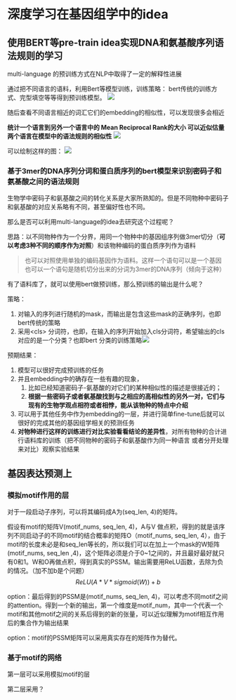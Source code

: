 # 深度学习在基因组学中的idea

## 使用BERT等pre-train idea实现DNA和氨基酸序列语法规则的学习

multi-language 的预训练方式在NLP中取得了一定的解释性进展

通过把不同语言的语料，利用Bert等模型训练，训练策略： bert传统的训练方式、完型填空等等得到预训练模型。
![](https://tf-picture-bed-1259792641.cos.ap-beijing.myqcloud.com/blog/2022-05-29--%E5%BC%BA%E6%8E%A8-%E6%9D%8E%E5%AE%8F%E6%AF%852021%E6%98%A5%E6%9C%BA%E5%99%A8%E5%AD%A6%E4%B9%A0%E8%AF%BE%E7%A8%8B%20-%20055%20-%20-%E9%80%89%E4%BF%AE-To%20Learn%20More%20-%20BERT%20and%20its%20family%20-%20Introduction%20and%20Fine-tune-0001.png)

随后查看不同语言相近的词汇它们的embedding的相似性，可以发现很多会相近

**统计一个语言到另外一个语言中的 Mean Reciprocal Rank的大小 可以近似估量两个语言在模型中的语法规则的相似性**
![](https://tf-picture-bed-1259792641.cos.ap-beijing.myqcloud.com/blog/2022-05-29--%E5%BC%BA%E6%8E%A8-%E6%9D%8E%E5%AE%8F%E6%AF%852021%E6%98%A5%E6%9C%BA%E5%99%A8%E5%AD%A6%E4%B9%A0%E8%AF%BE%E7%A8%8B%20-%20057%20-%20-%E9%80%89%E4%BF%AE-To%20Learn%20More%20-%20Multilingual%20BERT-0002.png)

可以绘制这样的图：
![](https://tf-picture-bed-1259792641.cos.ap-beijing.myqcloud.com/blog/2022-05-29--%E5%BC%BA%E6%8E%A8-%E6%9D%8E%E5%AE%8F%E6%AF%852021%E6%98%A5%E6%9C%BA%E5%99%A8%E5%AD%A6%E4%B9%A0%E8%AF%BE%E7%A8%8B%20-%20057%20-%20-%E9%80%89%E4%BF%AE-To%20Learn%20More%20-%20Multilingual%20BERT-0003.png)

### 基于3mer的DNA序列分词和蛋白质序列的bert模型来识别密码子和氨基酸之间的语法规则

生物学中密码子和氨基酸之间的转化关系是大家所熟知的。但是不同物种中密码子和氨基酸的对应关系略有不同，甚至偏好性也不同。

那么是否可以利用multi-language的idea去研究这个过程呢？

思路：以不同物种作为一个分界，用同一个物种中的基因组序列做3mer切分（**可以考虑3种不同的顺序作为对照**）和该物种编码的蛋白质序列作为语料
>也可以对照使用单独的编码基因作为语料。这样一个语句可以是一个基因
>也可以一个语句是随机切分出来的分词为3mer的DNA序列（倾向于这种）

有了语料库了，就可以使用bert做预训练，那么预训练的输出是什么呢？

策略：
1. 对输入的序列进行随机的mask，而输出是包含这些mask的正确序列，也即bert传统的策略
2. 采用\<cls\> 分词符，也即，在输入的序列开始加入cls分词符，希望输出的cls对应的是一个分类？也即bert 分类的训练策略![](https://tf-picture-bed-1259792641.cos.ap-beijing.myqcloud.com/blog/2022-05-29--%E5%BC%BA%E6%8E%A8-%E6%9D%8E%E5%AE%8F%E6%AF%852021%E6%98%A5%E6%9C%BA%E5%99%A8%E5%AD%A6%E4%B9%A0%E8%AF%BE%E7%A8%8B%20-%20056%20-%20-%E9%80%89%E4%BF%AE-To%20Learn%20More%20-%20ELMo-%20BERT-%20GPT-%20XLNet-%20MASS-%20BART-%20UniLM-%20ELECTRA-%20others-0005.png)


预期结果：
 1. 模型可以很好完成预训练的任务
 2. 并且embedding中的确存在一些有趣的现象，
    1. 比如已经知道密码子-氨基酸的对它们的某种相似性的描述是很接近的；
    2. **根据一些密码子或者氨基酸找到与之相应的高相似性的另外一对，它们与现有的生物学观点相符或者相悖，能从该物种的特点中介绍**
 3. 可以用于其他任务中作为embedding的一层，并进行简单fine-tune后就可以很好的完成其他的基因组学相关的预测任务
 4. **对物种进行这样的训练进行对比实验看看结论的差异性**，对所有物种的合计进行语料库的训练（把不同物种的密码子和氨基酸作为同一种语言 或者分开处理 来对比）观察实验结果


## 基因表达预测上

### 模拟motif作用的层
对于一段启动子序列，可以将其编码成A为(seq_len, 4)的矩阵。  

假设有motif的矩阵V(motif_nums, seq_len, 4)，A与V 做点积，得到的就是该序列不同启动子的不同motif的结合概率的矩阵O（motif_nums, seq_len, 4），由于motif的长度未必是和seq_len等长的，所以我们可以在加上一个mask的W矩阵(motif_nums, seq_len ,4)，这个矩阵必须是介于0~1之间的，并且最好最好就只有0和1。W和O再做点积，得到真实的PSSM。输出需要用ReLU函数，去除为负的情况。（加不加b是个问题）
$$ReLU(A * V * sigmoid(W)) + b $$

option：最后得到的PSSM是(motif_nums, seq_len, 4)，可以考虑不同motif之间的attention。得到一个新的输出，第一个维度是motif_num，其中一个代表一个motif和其他motif之间的关系后得到的新的张量，可以近似理解为motif相互作用后的集合作为输出结果

option：motif的PSSM矩阵可以采用真实存在的矩阵作为替代。

### 基于motif的网络

第一层可以采用模拟motif的层

第二层采用？